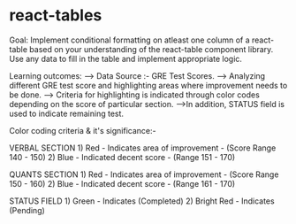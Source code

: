 # react-tables

Goal: Implement conditional formatting on atleast one column of a react-table based on your understanding of the react-table component library. Use any data to fill in the table and implement appropriate logic.

Learning outcomes:
--> Data Source :- GRE Test Scores.
--> Analyzing different GRE test score and highlighting areas where improvement needs to be done.
--> Criteria for highlighting is indicated through color codes depending on the score of particular section.
-->In addition, STATUS field is used to indicate remaining test.

Color coding criteria & it's significance:-

VERBAL SECTION
    1) Red - Indicates area of improvement - (Score Range 140 - 150)
    2) Blue - Indicated decent score - (Range 151 - 170)

QUANTS SECTION
    1) Red - Indicates area of improvement - (Score Range 150 - 160)
    2) Blue - Indicated decent score - (Range 161 - 170)

STATUS FIELD
    1) Green - Indicates (Completed)
    2) Bright Red - Indicates (Pending)













